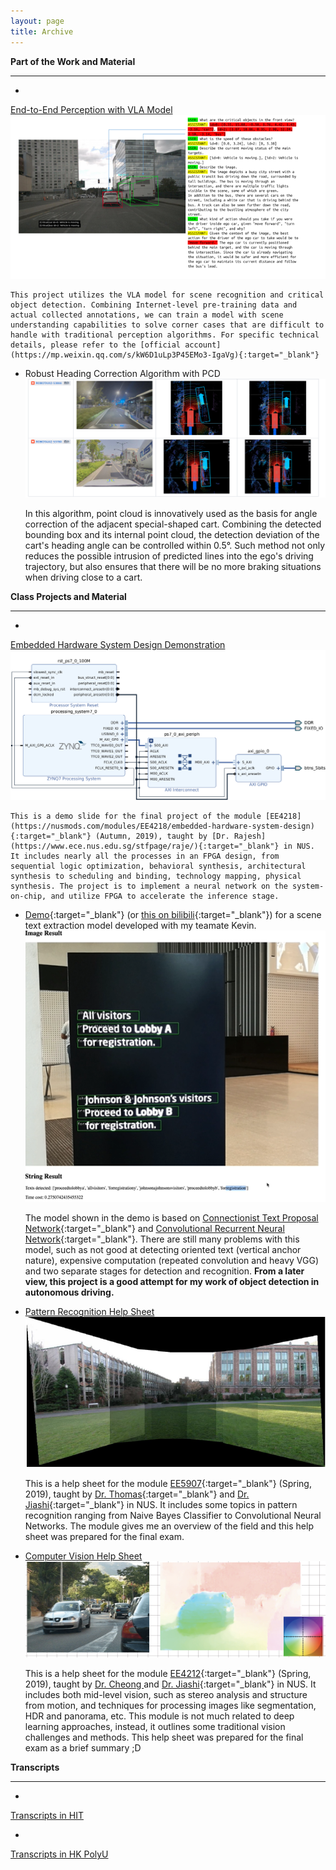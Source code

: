 ```yaml
---
layout: page
title: Archive
---
```

**Part of the Work and Material**

---

- <a href="https://www.leiphone.com/category/transportation/cb1blVAcxAzxHqq8.html" target="_blank">
End-to-End Perception with VLA Model</a>
![conversation](../assets/work_projects/VLA/conversations.png)

    This project utilizes the VLA model for scene recognition and critical object detection. Combining Internet-level pre-training data and actual collected annotations, we can train a model with scene understanding capabilities to solve corner cases that are difficult to handle with traditional perception algorithms. For specific technical details, please refer to the [official account](https://mp.weixin.qq.com/s/kW6D1uLp3P45EMo3-IgaVg){:target="_blank"}

- Robust Heading Correction Algorithm with PCD
![heading_correction](../assets/work_projects/SF/heading_correction.png)

    In this algorithm, point cloud is innovatively used as the basis for angle correction of the adjacent special-shaped cart. Combining the detected bounding box and its internal point cloud, the detection deviation of the cart's heading angle can be controlled within 0.5°. Such method not only reduces the possible intrusion of predicted lines into the ego's driving trajectory, but also ensures that there will be no more braking situations when driving close to a cart.


**Class Projects and Material**

---

- <a href="../assets/pdf/EE4218Demo.pdf" target="_blank"> 
Embedded Hardware System Design Demonstration </a> 
![Co-processor](../assets/img/certificate/4218.png)

    This is a demo slide for the final project of the module [EE4218](https://nusmods.com/modules/EE4218/embedded-hardware-system-design){:target="_blank"} (Autumn, 2019), taught by [Dr. Rajesh](https://www.ece.nus.edu.sg/stfpage/raje/){:target="_blank"} in NUS. It includes nearly all the processes in an FPGA design, from sequential logic optimization, behavioral synthesis, architectural synthesis to scheduling and binding, technology mapping, physical synthesis. The project is to implement a neural network on the system-on-chip, and utilize FPGA to accelerate the inference stage.


- [Demo](https://www.youtube.com/watch?v=do7jV_T61yg){:target="_blank"} (or [this on bilibili](https://www.bilibili.com/video/av56362371){:target="_blank"}) for a scene text extraction model developed with my teamate Kevin.
![OCR](../assets/img/certificate/OCR.PNG)

    The model shown in the demo is based on [Connectionist Text Proposal Network](https://arxiv.org/pdf/1609.03605.pdf){:target="_blank"} and [Convolutional Recurrent Neural Network](https://arxiv.org/pdf/1507.05717.pdf){:target="_blank"}. There are still many problems with this model, such as not good at detecting oriented text (vertical anchor nature), expensive computation (repeated convolution and heavy VGG) and two separate stages for detection and recognition. **From a later view, this project is a good attempt for my work of object detection in autonomous driving.**
    <!-- <iframe width="560" height="315" src="https://www.youtube.com/embed/do7jV_T61yg" frameborder="40" allow="accelerometer; autoplay; encrypted-media; gyroscope; picture-in-picture" allowfullscreen></iframe> -->


- <a href="../assets/pdf/EE5907HelpSheet.pdf" target="_blank"> Pattern Recognition Help Sheet </a> 
![Stitching](../assets/img/certificate/5907.PNG)

    This is a help sheet for the module [EE5907](https://nusmods.com/modules/EE5907/pattern-recognition){:target="_blank"} (Spring, 2019), taught by [Dr. Thomas](https://sites.google.com/view/yeolab/thomas){:target="_blank"} and [Dr. Jiashi](https://sites.google.com/site/jshfeng/){:target="_blank"} in NUS. It includes some topics in pattern recognition ranging from Naive Bayes Classifier to Convolutional Neural Networks. The module gives me an overview of the field and this help sheet was prepared for the final exam.


- <a href="../assets/pdf/EE4212HelpSheet.pdf" target="_blank"> Computer Vision Help Sheet </a> 
![Optical-Flow](../assets/img/certificate/OT.PNG)

    This is a help sheet for the module [EE4212](https://nusmods.com/modules/EE4212/computer-vision){:target="_blank"} (Spring, 2019), taught by <a href="https://www.ece.nus.edu.sg/stfpage/eleclf/" target="_blank"> Dr. Cheong </a> and [Dr. Jiashi](https://sites.google.com/site/jshfeng/){:target="_blank"} in NUS. It includes both mid-level vision, such as stereo analysis and structure from motion, and techniques for processing images like segmentation, HDR and panorama, etc. This module is not much related to deep learning approaches, instead, it outlines some traditional vision challenges and methods. This help sheet was prepared for the final exam as a brief summary ;D


**Transcripts**

---

- <a href="../assets/img/certificate/TP.pdf" target="_blank"> 
Transcripts in HIT </a>

- <a href="../assets/img/certificate/HKTP.pdf" target="_blank"> 
Transcripts in HK PolyU </a>

